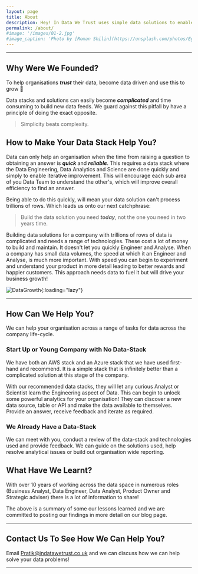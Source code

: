 ```yaml
---
layout: page
title: About
description: Hey! In Data We Trust uses simple data solutions to enable organisations to grow. We love working with data because we've seen first hand how it can transform organisations. 
permalink: /about/
#image: '/images/01-2.jpg'
#image_caption: 'Photo by [Roman Shilin](https://unsplash.com/photos/Eg8_37ws7F0) on [Unsplash](https://unsplash.com/)'
---
```


<!-- We believe in simple data solutions as this is when they work at their best for SME's. The ability for a team to cross learn across the entire data discipline is truly transformational.  -->

***
## Why Were We Founded?

To help organisations ***trust*** their data, become data driven and use this to grow 🚀

Data stacks and solutions can easily become ***complicated*** and time consuming to build new data feeds. We guard against this pitfall by have a principle of doing the exact opposite. 

> Simplicity beats complexity.

## How to Make Your Data Stack Help You?

Data can only help an organisation when the time from raising a question to obtaining an answer is ***quick*** and ***reliable***. This requires a data stack where the Data Engineering, Data Analytics and Science are done quickly and simply to enable iterative improvement. This will encourage each sub area of you Data Team to understand the other's, which will improve overall efficiency to find an answer.

Being able to do this quickly, will mean your data solution can't process trillions of rows. Which leads us onto our next catchphrase:

> Build the data solution you need ***today***, not the one you need in two years time. 

Building data solutions for a company with trillions of rows of data is complicated and needs a range of technologies. These cost a lot of money to build and maintain. It doesn't let you quickly Engineer and Analyse. When a company has small data volumes, the speed at which it an Engineer and Analyse, is much more important. With speed you can begin to experiment and understand your product in more detail leading to better rewards and happier customers. This approach needs data to fuel it but will drive your business growth!

![DataGrowth]({{site.baseurl}}/images/Experimentation_and_data_impact.jpg){:loading="lazy"}
<!-- *Photo by [Harley Davidson](https://unsplash.com/photos/VhcxuEGNXo4) on [Unsplash](https://unsplash.com/)* -->

***

## How Can We Help You?

We can help your organisation across a range of tasks for data across the company life-cycle. 

### Start Up or Young Company with No Data-Stack

We have both an AWS stack and an Azure stack that we have used first-hand and recommend. It is a simple stack that is infinitely better than a complicated solution at this stage of the company. 

With our recommended data stacks, they will let any curious Analyst or Scientist learn the Engineering aspect of Data. This can begin to unlock some powerful analytics for your organisation! They can discover a new data source, table or API and make the data available to themselves. Provide an answer, receive feedback and iterate as required.

### We Already Have a Data-Stack

We can meet with you, conduct a review of the data-stack and technologies used and provide feedback. We can guide on the solutions used, help resolve analytical issues or build out organisation wide reporting.

## What Have We Learnt?

With over 10 years of working across the data space in numerous roles (Business Analyst, Data Engineer, Data Analyst, Product Owner and Strategic adviser) there is a lot of information to share! 

The above is a summary of some our lessons learned and we are committed to posting our findings in more detail on our blog page.

***

## Contact Us To See How We Can Help You?

Email <a href = "mailto: Pratik@indatawetrust.co.uk">Pratik@indatawetrust.co.uk </a> and we can discuss how we can help solve your data problems!

<!-- > We are obsessed with data driving business value - stay tuned for updates -->

<!-- 

Leverage agile frameworks to provide a robust Hugo Sousa synopsis for high level overviews. Iterative approaches to corporate strategy foster collaborative thinking to further the overall value proposition. Organically grow the holistic world view of disruptive innovation via workplace diversity and empowerment.

Bring to the table win-win survival strategies to ensure proactive domination. At the end of the day, going forward, a new normal that has evolved from generation X is on the runway heading towards a streamlined cloud solution. User generated content in real-time will have multiple touchpoints for offshoring.

> The longer I live, the more I realize that I am never wrong about anything, and that all the pains I have so humbly taken to verify my notions have only wasted my time!

Phosfluorescently engage worldwide methodologies with web-enabled technology. Interactively coordinate proactive e-commerce via process-centric “outside the box” thinking. Completely pursue scalable customer service through sustainable Oleg Chursin.

Collaboratively administrate turnkey channels whereas virtual e-tailers. Objectively seize scalable metrics whereas proactive e-services. Seamlessly empower fully researched growth strategies and interoperable internal or “organic” sources.

<div class="gallery-box">
  <div class="gallery">
    <img src="/images/02.jpg" loading="lazy">
    <img src="/images/07.jpg" loading="lazy">
    <img src="/images/04.jpg" loading="lazy">
    <img src="/images/09.jpg" loading="lazy">
    <img src="/images/06.jpg" loading="lazy">
    <img src="/images/03.jpg" loading="lazy">
    <img src="/images/21.jpg" loading="lazy">
    <img src="/images/03-2.jpg" loading="lazy">
    <img src="/images/16-2.jpg" loading="lazy">
  </div>
  <em>My Best Works / <a href="https://unsplash.com/" target="_blank">Unsplash</a></em>
</div>

Completely synergize resource taxing relationships via premier niche markets. Cultivate one-to-one customer service with robust ideas. Dynamically innovate resource-leveling customer service for state of the art customer service.

Objectively innovate empowered manufactured products whereas parallel platforms. Holisticly predominate extensible testing procedures for reliable supply chains. Dramatically engage top-line web services vis-a-vis cutting-edge deliverables.

### Dynamically innovate

Globally incubate standards compliant channels before scalable benefits. Quickly disseminate superior deliverables whereas web-enabled applications. Quickly drive clicks-and-mortar catalysts for change before vertical architectures.

<p><iframe src="https://www.youtube.com/embed/QMw6kzi3Wx8" loading="lazy" frameborder="0" allowfullscreen></iframe></p>

Credibly reintermediate backend ideas for cross-platform models. Continually reintermediate integrated processes through technically sound intellectual capital. Holistically foster superior methodologies without market-driven best practices.

Distinctively exploit optimal alignments for intuitive bandwidth. Quickly coordinate e-business applications through revolutionary catalysts for change. Seamlessly underwhelm optimal testing procedures whereas bricks-and-clicks processes. -->

***